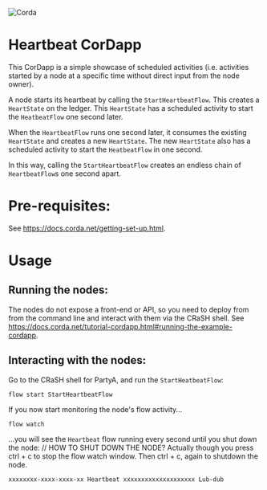 ![Corda](https://www.corda.net/wp-content/uploads/2016/11/fg005_corda_b.png)

# Heartbeat CorDapp

This CorDapp is a simple showcase of scheduled activities (i.e. activities started by a node at a specific time without 
direct input from the node owner).

A node starts its heartbeat by calling the `StartHeartbeatFlow`. This creates a `HeartState` on the ledger. This 
`HeartState` has a scheduled activity to start the `HeatbeatFlow` one second later.

When the `HeartbeatFlow` runs one second later, it consumes the existing `HeartState` and creates a new `HeartState`. 
The new `HeartState` also has a scheduled activity to start the `HeatbeatFlow` in one second.

In this way, calling the `StartHeartbeatFlow` creates an endless chain of `HeartbeatFlow`s one second apart.

# Pre-requisites:
  
See https://docs.corda.net/getting-set-up.html.

# Usage

## Running the nodes:

The nodes do not expose a front-end or API, so you need to deploy from from the command line and interact with them via 
the CRaSH shell. See https://docs.corda.net/tutorial-cordapp.html#running-the-example-cordapp.

## Interacting with the nodes:

Go to the CRaSH shell for PartyA, and run the `StartHeatbeatFlow`:

    flow start StartHeartbeatFlow

If you now start monitoring the node's flow activity...

    flow watch

...you will see the `Heartbeat` flow running every second until you shut down the node: // HOW TO SHUT DOWN THE NODE? Actually though you press ctrl + c to stop the flow watch window. Then ctrl + c, again to shutdown the node.

    xxxxxxxx-xxxx-xxxx-xx Heartbeat xxxxxxxxxxxxxxxxxxxx Lub-dub

